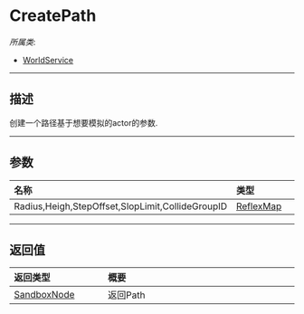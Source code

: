 # CreatePath

*所属类*:
* [WorldService](/Api/Classes/GamePlay/WorldService.md)
------------------------------------------------------------------------------------------
## 描述

创建一个路径基于想要模拟的actor的参数.

------------------------------------------------------------------------------------------
## 参数

|<div style="width:100px">名称</div>|<div style="width:100px">类型</div>|<div style="width:50px">默认</div>|<div style="width:350px">描述</div>|
|:---|:---|:---|:---|
|Radius,Heigh,StepOffset,SlopLimit,CollideGroupID|[ReflexMap](/Api/Enums/ReflexMap.md)|||

------------------------------------------------------------------------------------------
## 返回值

|<div style="width:150px">返回类型</div>|<div style="width:520px">概要</div>|
|:---|:---|
|[SandboxNode](/Api/Classes/Base/SandboxNode.md)|返回Path|
